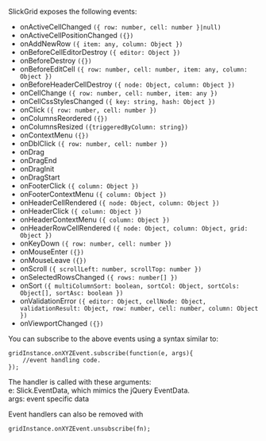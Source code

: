 SlickGrid exposes the following events:

* onActiveCellChanged `({ row: number, cell: number }|null)`
* onActiveCellPositionChanged `({})`
* onAddNewRow `({ item: any, column: Object })`
* onBeforeCellEditorDestroy `({ editor: Object })` 
* onBeforeDestroy `({})`  
* onBeforeEditCell `({ row: number, cell: number, item: any, column: Object })` 
* onBeforeHeaderCellDestroy `({ node: Object, column: Object })`
* onCellChange `({ row: number, cell: number, item: any })` 
* onCellCssStylesChanged `({ key: string, hash: Object })`
* onClick `({ row: number, cell: number })`
* onColumnsReordered `({})`  
* onColumnsResized `({triggeredByColumn: string})`
* onContextMenu `({})` 
* onDblClick `({ row: number, cell: number })`
* onDrag
* onDragEnd
* onDragInit
* onDragStart
* onFooterClick `({ column: Object })`
* onFooterContextMenu `({ column: Object })`
* onHeaderCellRendered `({ node: Object, column: Object })`
* onHeaderClick `({ column: Object })`
* onHeaderContextMenu `({ column: Object })`
* onHeaderRowCellRendered `({ node: Object, column: Object, grid: Object })`
* onKeyDown `({ row: number, cell: number })`
* onMouseEnter `({})`
* onMouseLeave `({})`
* onScroll `({ scrollLeft: number, scrollTop: number })`  
* onSelectedRowsChanged `({ rows: number[] })`
* onSort `({ multiColumnSort: boolean, sortCol: Object, sortCols: Object[], sortAsc: boolean })`
* onValidationError `({ editor: Object, cellNode: Object, validationResult: Object, row: number, cell: number, column: Object })`  
* onViewportChanged `({})`


You can subscribe to the above events using a syntax similar to:

    gridInstance.onXYZEvent.subscribe(function(e, args){
        //event handling code.
    });

The handler is called with these arguments:  
e: Slick.EventData, which mimics the jQuery EventData.  
args: event specific data  

Event handlers can also be removed with

    gridInstance.onXYZEvent.unsubscribe(fn);
